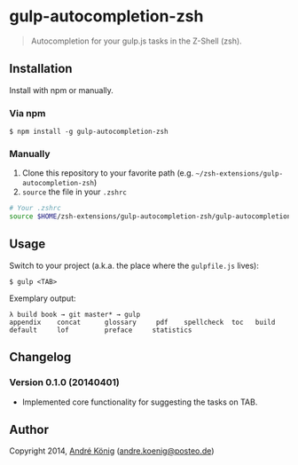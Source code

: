 # gulp-autocompletion-zsh

> Autocompletion for your gulp.js tasks in the Z-Shell (zsh).

## Installation

Install with npm or manually.

### Via npm

    $ npm install -g gulp-autocompletion-zsh

### Manually

1. Clone this repository to your favorite path (e.g. `~/zsh-extensions/gulp-autocompletion-zsh`)
2. `source` the file in your `.zshrc`

```sh
# Your .zshrc
source $HOME/zsh-extensions/gulp-autocompletion-zsh/gulp-autocompletion.zsh
```

## Usage

Switch to your project (a.k.a. the place where the `gulpfile.js` lives):

    $ gulp <TAB>

Exemplary output:

    λ build book → git master* → gulp
    appendix    concat      glossary     pdf    spellcheck  toc   build       default     lof         preface     statistics  

## Changelog

### Version 0.1.0 (20140401)

- Implemented core functionality for suggesting the tasks on TAB.

## Author

Copyright 2014, [André König](http://iam.andrekoenig.info) (andre.koenig@posteo.de)

